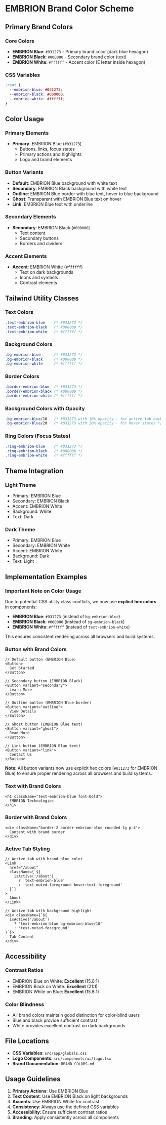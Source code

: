 # EMBRION Brand Color Scheme

## Primary Brand Colors

### Core Colors
- **EMBRION Blue**: `#031273` - Primary brand color (dark blue hexagon)
- **EMBRION Black**: `#000000` - Secondary brand color (text)
- **EMBRION White**: `#ffffff` - Accent color (E letter inside hexagon)

### CSS Variables
```css
:root {
  --embrion-blue: #031273;
  --embrion-black: #000000;
  --embrion-white: #ffffff;
}
```

## Color Usage

### Primary Elements
- **Primary**: EMBRION Blue (`#031273`)
  - Buttons, links, focus states
  - Primary actions and highlights
  - Logo and brand elements

### Button Variants
- **Default**: EMBRION Blue background with white text
- **Secondary**: EMBRION Black background with white text
- **Outline**: EMBRION Blue border with blue text, hover to blue background
- **Ghost**: Transparent with EMBRION Blue text on hover
- **Link**: EMBRION Blue text with underline

### Secondary Elements
- **Secondary**: EMBRION Black (`#000000`)
  - Text content
  - Secondary buttons
  - Borders and dividers

### Accent Elements
- **Accent**: EMBRION White (`#ffffff`)
  - Text on dark backgrounds
  - Icons and symbols
  - Contrast elements

## Tailwind Utility Classes

### Text Colors
```css
.text-embrion-blue    /* #031273 */
.text-embrion-black   /* #000000 */
.text-embrion-white   /* #ffffff */
```

### Background Colors
```css
.bg-embrion-blue      /* #031273 */
.bg-embrion-black     /* #000000 */
.bg-embrion-white     /* #ffffff */
```

### Border Colors
```css
.border-embrion-blue  /* #031273 */
.border-embrion-black /* #000000 */
.border-embrion-white /* #ffffff */
```

### Background Colors with Opacity
```css
.bg-embrion-blue/10   /* #031273 with 10% opacity - for active tab backgrounds */
.bg-embrion-blue/20   /* #031273 with 20% opacity - for hover states */
```

### Ring Colors (Focus States)
```css
.ring-embrion-blue    /* #031273 */
.ring-embrion-black   /* #000000 */
.ring-embrion-white   /* #ffffff */
```

## Theme Integration

### Light Theme
- Primary: EMBRION Blue
- Secondary: EMBRION Black
- Accent: EMBRION White
- Background: White
- Text: Dark

### Dark Theme
- Primary: EMBRION Blue
- Secondary: EMBRION White
- Accent: EMBRION White
- Background: Dark
- Text: Light

## Implementation Examples

### Important Note on Color Usage
Due to potential CSS utility class conflicts, we now use **explicit hex colors** in components:
- **EMBRION Blue**: `#031273` (instead of `bg-embrion-blue`)
- **EMBRION Black**: `#000000` (instead of `bg-embrion-black`)
- **EMBRION White**: `#ffffff` (instead of `text-embrion-white`)

This ensures consistent rendering across all browsers and build systems.

### Button with Brand Colors
```tsx
// Default button (EMBRION Blue)
<Button>
  Get Started
</Button>

// Secondary button (EMBRION Black)
<Button variant="secondary">
  Learn More
</Button>

// Outline button (EMBRION Blue border)
<Button variant="outline">
  View Details
</Button>

// Ghost button (EMBRION Blue text)
<Button variant="ghost">
  Read More
</Button>

// Link button (EMBRION Blue text)
<Button variant="link">
  Contact Us
</Button>
```

**Note**: All button variants now use explicit hex colors (`#031273` for EMBRION Blue) to ensure proper rendering across all browsers and build systems.

### Text with Brand Colors
```tsx
<h1 className="text-embrion-blue font-bold">
  EMBRION Technologies
</h1>
```

### Border with Brand Colors
```tsx
<div className="border-2 border-embrion-blue rounded-lg p-4">
  Content with brand border
</div>
```

### Active Tab Styling
```tsx
// Active tab with brand blue color
<Link 
  href="/about" 
  className={`${
    isActive('/about') 
      ? 'text-embrion-blue' 
      : 'text-muted-foreground hover:text-foreground'
  }`}
>
  About
</Link>

// Active tab with background highlight
<div className={`${
  isActive('/about') 
    ? 'text-embrion-blue bg-embrion-blue/10' 
    : 'text-muted-foreground'
}`}>
  Tab Content
</div>
```

## Accessibility

### Contrast Ratios
- EMBRION Blue on White: **Excellent** (15.6:1)
- EMBRION Black on White: **Excellent** (21:1)
- EMBRION White on Blue: **Excellent** (15.6:1)

### Color Blindness
- All brand colors maintain good distinction for color-blind users
- Blue and black provide sufficient contrast
- White provides excellent contrast on dark backgrounds

## File Locations

- **CSS Variables**: `src/app/globals.css`
- **Logo Components**: `src/components/ui/logo.tsx`
- **Brand Documentation**: `BRAND_COLORS.md`

## Usage Guidelines

1. **Primary Actions**: Use EMBRION Blue
2. **Text Content**: Use EMBRION Black on light backgrounds
3. **Accents**: Use EMBRION White for contrast
4. **Consistency**: Always use the defined CSS variables
5. **Accessibility**: Ensure sufficient contrast ratios
6. **Branding**: Apply consistently across all components
